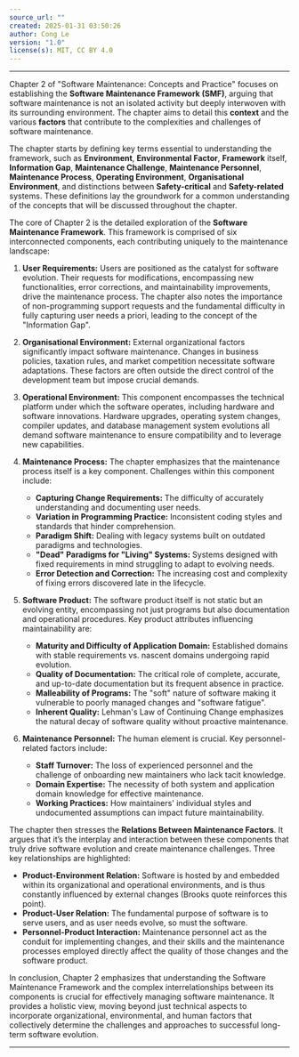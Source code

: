 ```yaml
---
source_url: ""
created: 2025-01-31 03:50:26
author: Cong Le
version: "1.0"
license(s): MIT, CC BY 4.0
---
```



---


Chapter 2 of "Software Maintenance: Concepts and Practice" focuses on establishing the **Software Maintenance Framework (SMF)**, arguing that software maintenance is not an isolated activity but deeply interwoven with its surrounding environment.  The chapter aims to detail this **context** and the various **factors** that contribute to the complexities and challenges of software maintenance.

The chapter starts by defining key terms essential to understanding the framework, such as **Environment**, **Environmental Factor**, **Framework** itself, **Information Gap**, **Maintenance Challenge**, **Maintenance Personnel**, **Maintenance Process**, **Operating Environment**, **Organisational Environment**, and distinctions between **Safety-critical** and **Safety-related** systems. These definitions lay the groundwork for a common understanding of the concepts that will be discussed throughout the chapter.

The core of Chapter 2 is the detailed exploration of the **Software Maintenance Framework**. This framework is comprised of six interconnected components, each contributing uniquely to the maintenance landscape:

1.  **User Requirements:**  Users are positioned as the catalyst for software evolution. Their requests for modifications, encompassing new functionalities, error corrections, and maintainability improvements, drive the maintenance process.  The chapter also notes the importance of non-programming support requests and the fundamental difficulty in fully capturing user needs a priori, leading to the concept of the "Information Gap".

2.  **Organisational Environment:**  External organizational factors significantly impact software maintenance. Changes in business policies, taxation rules, and market competition necessitate software adaptations.  These factors are often outside the direct control of the development team but impose crucial demands.

3.  **Operational Environment:** This component encompasses the technical platform under which the software operates, including hardware and software innovations.  Hardware upgrades, operating system changes, compiler updates, and database management system evolutions all demand software maintenance to ensure compatibility and to leverage new capabilities.

4.  **Maintenance Process:** The chapter emphasizes that the maintenance process itself is a key component. Challenges within this component include:
    *   **Capturing Change Requirements:**  The difficulty of accurately understanding and documenting user needs.
    *   **Variation in Programming Practice:** Inconsistent coding styles and standards that hinder comprehension.
    *   **Paradigm Shift:**  Dealing with legacy systems built on outdated paradigms and technologies.
    *   **"Dead" Paradigms for "Living" Systems:** Systems designed with fixed requirements in mind struggling to adapt to evolving needs.
    *   **Error Detection and Correction:**  The increasing cost and complexity of fixing errors discovered late in the lifecycle.

5.  **Software Product:**  The software product itself is not static but an evolving entity, encompassing not just programs but also documentation and operational procedures. Key product attributes influencing maintainability are:
    *   **Maturity and Difficulty of Application Domain:**  Established domains with stable requirements vs. nascent domains undergoing rapid evolution.
    *   **Quality of Documentation:** The critical role of complete, accurate, and up-to-date documentation but its frequent absence in practice.
    *   **Malleability of Programs:** The "soft" nature of software making it vulnerable to poorly managed changes and "software fatigue".
    *   **Inherent Quality:**  Lehman's Law of Continuing Change emphasizes the natural decay of software quality without proactive maintenance.

6.  **Maintenance Personnel:**  The human element is crucial. Key personnel-related factors include:
    *   **Staff Turnover:**  The loss of experienced personnel and the challenge of onboarding new maintainers who lack tacit knowledge.
    *   **Domain Expertise:** The necessity of both system and application domain knowledge for effective maintenance.
    *   **Working Practices:** How maintainers' individual styles and undocumented assumptions can impact future maintainability.

The chapter then stresses the **Relations Between Maintenance Factors**.  It argues that it’s the interplay and interaction between these components that truly drive software evolution and create maintenance challenges.  Three key relationships are highlighted:

*   **Product-Environment Relation:** Software is hosted by and embedded within its organizational and operational environments, and is thus constantly influenced by external changes (Brooks quote reinforces this point).
*   **Product-User Relation:**  The fundamental purpose of software is to serve users, and as user needs evolve, so must the software.
*   **Personnel-Product Interaction:** Maintenance personnel act as the conduit for implementing changes, and their skills and the maintenance processes employed directly affect the quality of those changes and the software product.

In conclusion, Chapter 2 emphasizes that understanding the Software Maintenance Framework and the complex interrelationships between its components is crucial for effectively managing software maintenance. It provides a holistic view, moving beyond just technical aspects to incorporate organizational, environmental, and human factors that collectively determine the challenges and approaches to successful long-term software evolution.




---


